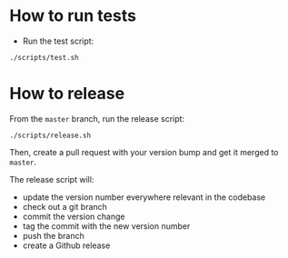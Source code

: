 # How to run tests

* Run the test script:

```
./scripts/test.sh
```

# How to release

From the `master` branch, run the release script:

```
./scripts/release.sh
```

Then, create a pull request with your version bump and get it merged to `master`.

The release script will:

* update the version number everywhere relevant in the codebase
* check out a git branch
* commit the version change
* tag the commit with the new version number
* push the branch
* create a Github release
